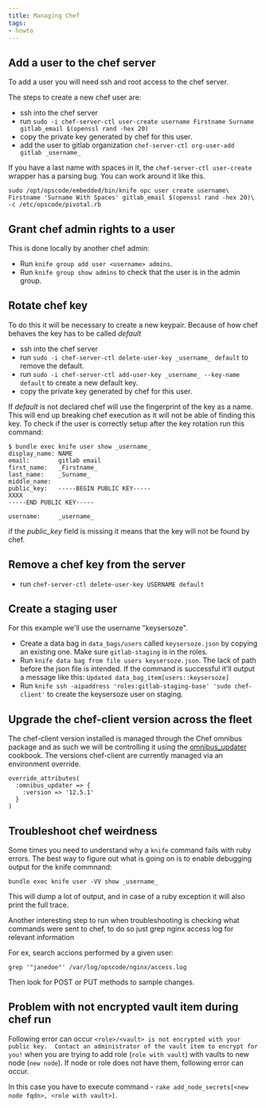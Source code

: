 ```yaml
---
title: Managing Chef
tags:
- howto
---
```



## Add a user to the chef server

To add a user you will need ssh and root access to the chef server.

The steps to create a new chef user are:

* ssh into the chef server
* run `sudo -i chef-server-ctl user-create username Firstname Surname gitlab_email $(openssl rand -hex 20)`
* copy the private key generated by chef for this user.
* add the user to gitlab organization `chef-server-ctl org-user-add gitlab _username_`

If you have a last name with spaces in it, the `chef-server-ctl user-create`
wrapper has a parsing bug. You can work around it like this.

```
sudo /opt/opscode/embedded/bin/knife opc user create username\
Firstname 'Surname With Spaces' gitlab_email $(openssl rand -hex 20)\
-c /etc/opscode/pivotal.rb
```

## Grant chef admin rights to a user

This is done locally by another chef admin:

* Run `knife group add user <username> admins`.
* Run `knife group show admins` to check that the user is in the admin group.

## Rotate chef key

To do this it will be necessary to create a new keypair. Because of how chef behaves the key has to be called _default_

* ssh into the chef server
* run `sudo -i chef-server-ctl delete-user-key _username_ default` to remove the default.
* run `sudo -i chef-server-ctl add-user-key _username_ --key-name default` to create a new default key.
* copy the private key generated by chef for this user.

If _default_ is not declared chef will use the fingerprint of the key as a name.
This will end up breaking chef execution as it will not be able of finding this key.
To check if the user is correctly setup after the key rotation run this command:
```
$ bundle exec knife user show _username_
display_name: NAME
email:        gitlab email
first_name:   _Firstname_
last_name:    _Surname_
middle_name:
public_key:   -----BEGIN PUBLIC KEY-----
XXXX
-----END PUBLIC KEY-----

username:     _username_
```

if the _public\_key_ field is missing it means that the key will not be found by chef.

## Remove a chef key from the server

* run `chef-server-ctl delete-user-key USERNAME default`

## Create a staging user

For this example we'll use the username "keysersoze".

* Create a data bag in `data_bags/users` called `keysersoze.json` by copying an existing one. Make sure `gitlab-staging` is in the roles.
* Run `knife data bag from file users keysersoze.json`. The lack of path before the json file is intended. If the command is successful it'll output a message like this: `Updated data_bag_item[users::keysersoze]`
* Run `knife ssh -aipaddress 'roles:gitlab-staging-base' 'sudo chef-client'` to create the keysersoze user on staging.

## Upgrade the chef-client version across the fleet

The chef-client version installed is managed through the Chef omnibus package and as such we will be controlling
it using the [omnibus_updater](https://supermarket.chef.io/cookbooks/omnibus_updater) cookbook.
The versions chef-client are currently managed via an environment override.
```
override_attributes(
  :omnibus_updater => {
    :version => '12.5.1'
  }
)
```

## Troubleshoot chef weirdness

Some times you need to understand why a `knife` command fails with ruby errors.
The best way to figure out what is going on is to enable debugging output for the knife commnand:

`bundle exec knife user -VV show _username_`

This will dump a lot of output, and in case of a ruby exception it will also print the full trace.

Another interesting step to run when troubleshooting is checking what commands were sent to chef, to do so just grep nginx access log for relevant information

For ex, search accions performed by a given user:
```
grep '"janedoe"' /var/log/opscode/nginx/access.log
```

Then look for POST or PUT methods to sample changes.

## Problem with not encrypted vault item during chef run

Following error can occur `<role>/<vault> is not encrypted with your public key.  Contact an administrator of the vault item to encrypt for you!` when you are trying to add role (`role with vault`) with vaults to new node (`new node`). If node or role does not have them, following error can occur.

In this case you have to execute command - `rake add_node_secrets[<new node fqdn>, <role with vault>]`.
